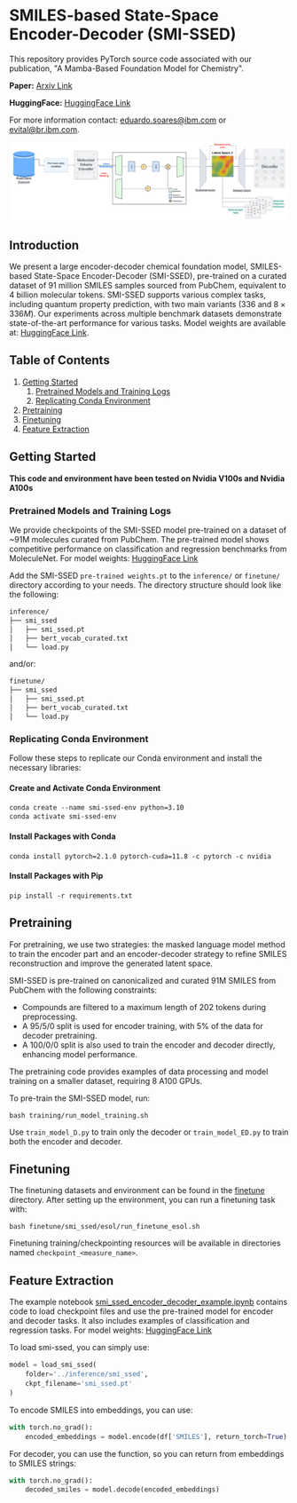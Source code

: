 # SMILES-based State-Space Encoder-Decoder (SMI-SSED)

This repository provides PyTorch source code associated with our publication, "A Mamba-Based Foundation Model for Chemistry".

**Paper:** [Arxiv Link]()

**HuggingFace:** [HuggingFace Link](https://huggingface.co/ibm/materials.smi-ted)

For more information contact: eduardo.soares@ibm.com or evital@br.ibm.com.

![smi-ssed](images/smi-ssed.png)

## Introduction

We present a large encoder-decoder chemical foundation model, SMILES-based State-Space Encoder-Decoder (SMI-SSED), pre-trained on a curated dataset of 91 million SMILES samples sourced from PubChem, equivalent to 4 billion molecular tokens. SMI-SSED supports various complex tasks, including quantum property prediction, with two main variants ($336$ and $8 \times 336M$). Our experiments across multiple benchmark datasets demonstrate state-of-the-art performance for various tasks. Model weights are available at: [HuggingFace Link](https://huggingface.co/ibm/materials.smi-ted).

## Table of Contents

1. [Getting Started](#getting-started)
    1. [Pretrained Models and Training Logs](#pretrained-models-and-training-logs)
    2. [Replicating Conda Environment](#replicating-conda-environment)
2. [Pretraining](#pretraining)
3. [Finetuning](#finetuning)
4. [Feature Extraction](#feature-extraction)

## Getting Started

**This code and environment have been tested on Nvidia V100s and Nvidia A100s**

### Pretrained Models and Training Logs

We provide checkpoints of the SMI-SSED model pre-trained on a dataset of ~91M molecules curated from PubChem. The pre-trained model shows competitive performance on classification and regression benchmarks from MoleculeNet. For model weights: [HuggingFace Link](https://huggingface.co/ibm/materials.smi-ted)

Add the SMI-SSED `pre-trained weights.pt` to the `inference/` or `finetune/` directory according to your needs. The directory structure should look like the following:

```
inference/
├── smi_ssed
│   ├── smi_ssed.pt
│   ├── bert_vocab_curated.txt
│   └── load.py
```
and/or:

```
finetune/
├── smi_ssed
│   ├── smi_ssed.pt
│   ├── bert_vocab_curated.txt
│   └── load.py
```

### Replicating Conda Environment

Follow these steps to replicate our Conda environment and install the necessary libraries:

#### Create and Activate Conda Environment

```
conda create --name smi-ssed-env python=3.10
conda activate smi-ssed-env
```

#### Install Packages with Conda

```
conda install pytorch=2.1.0 pytorch-cuda=11.8 -c pytorch -c nvidia
```

#### Install Packages with Pip

```
pip install -r requirements.txt
```

## Pretraining

For pretraining, we use two strategies: the masked language model method to train the encoder part and an encoder-decoder strategy to refine SMILES reconstruction and improve the generated latent space.

SMI-SSED is pre-trained on canonicalized and curated 91M SMILES from PubChem with the following constraints:

- Compounds are filtered to a maximum length of 202 tokens during preprocessing.
- A 95/5/0 split is used for encoder training, with 5% of the data for decoder pretraining.
- A 100/0/0 split is also used to train the encoder and decoder directly, enhancing model performance.

The pretraining code provides examples of data processing and model training on a smaller dataset, requiring 8 A100 GPUs.

To pre-train the SMI-SSED model, run:

```
bash training/run_model_training.sh
```

Use `train_model_D.py` to train only the decoder or `train_model_ED.py` to train both the encoder and decoder.

## Finetuning

The finetuning datasets and environment can be found in the [finetune](finetune/) directory. After setting up the environment, you can run a finetuning task with:

```
bash finetune/smi_ssed/esol/run_finetune_esol.sh
```

Finetuning training/checkpointing resources will be available in directories named `checkpoint_<measure_name>`.

## Feature Extraction

The example notebook [smi_ssed_encoder_decoder_example.ipynb](notebooks/smi_ssed_encoder_decoder_example.ipynb) contains code to load checkpoint files and use the pre-trained model for encoder and decoder tasks. It also includes examples of classification and regression tasks. For model weights: [HuggingFace Link](https://huggingface.co/ibm/materials.smi-ted)

To load smi-ssed, you can simply use:

```python
model = load_smi_ssed(
    folder='../inference/smi_ssed',
    ckpt_filename='smi_ssed.pt'
)
```

To encode SMILES into embeddings, you can use:

```python
with torch.no_grad():
    encoded_embeddings = model.encode(df['SMILES'], return_torch=True)
```
For decoder, you can use the function, so you can return from embeddings to SMILES strings:

```python
with torch.no_grad():
    decoded_smiles = model.decode(encoded_embeddings)
```

